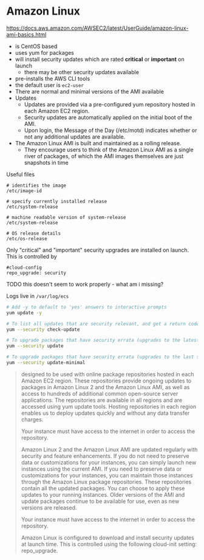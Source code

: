 # Amazon Linux

https://docs.aws.amazon.com/AWSEC2/latest/UserGuide/amazon-linux-ami-basics.html

* is CentOS based
* uses yum for packages
* will install security updates which are rated **critical** or **important** on launch
    * there may be other security updates available
* pre-installs the AWS CLI tools
* the default user is `ec2-user`
* There are normal and minimal versions of the AMI available
* Updates
    * Updates are provided via a pre-configured yum repository hosted in each Amazon EC2 region.
    * Security updates are automatically applied on the initial boot of the AMI.
    * Upon login, the Message of the Day (/etc/motd) indicates whether or not any additional updates are available.
* The Amazon Linux AMI is built and maintained as a rolling release.
    * They encourage users to think of the Amazon Linux AMI as a single river of packages, of which the AMI images themselves are just snapshots in time

Useful files

```
# identifies the image
/etc/image-id

# specify currently installed release
/etc/system-release

# machine readable version of system-release
/etc/system-release

# OS release details
/etc/os-release
```

Only "critical" and "important" security upgrades are installed on launch. This is controlled by

```
#cloud-config
repo_upgrade: security
```

TODO this doesn't seem to work properly - what am i missing?


Logs live in `/var/log/ecs`

```bash
# Add -y to default to 'yes' answers to interactive prompts
yum update -y

# To list all updates that are security relevant, and get a return code on whether there are security updates use:
yum --security check-update

# To upgrade packages that have security errata (upgrades to the latest available package) use:
yum --security update

# To upgrade packages that have security errata (upgrades to the last security errata package) use:
yum --security update-minimal
```

> designed to be used with online package repositories hosted in each Amazon
> EC2 region. These repositories provide ongoing updates to packages in Amazon
> Linux 2 and the Amazon Linux AMI, as well as access to hundreds of additional
> common open-source server applications. The repositories are available in all
> regions and are accessed using yum update tools. Hosting repositories in each
> region enables us to deploy updates quickly and without any data transfer
> charges.
>
> Your instance must have access to the internet in order to access the repository.
>
> Amazon Linux 2 and the Amazon Linux AMI are updated regularly with security
> and feature enhancements. If you do not need to preserve data or
> customizations for your instances, you can simply launch new instances using
> the current AMI. If you need to preserve data or customizations for your
> instances, you can maintain those instances through the Amazon Linux package
> repositories. These repositories contain all the updated packages. You can
> choose to apply these updates to your running instances. Older versions of
> the AMI and update packages continue to be available for use, even as new
> versions are released.
>
> Your instance must have access to the internet in order to access the repository.
>
> Amazon Linux is configured to download and install security updates at launch
> time. This is controlled using the following cloud-init setting:
> repo_upgrade.
